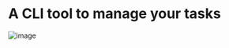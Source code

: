 # A CLI tool to manage your tasks
![image](https://github.com/user-attachments/assets/32684c85-1ca5-4691-bcc8-b561a24ee187)
